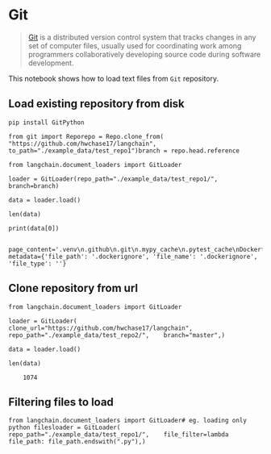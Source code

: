 Git
===

> [Git](https://en.wikipedia.org/wiki/Git) is a distributed version control system that tracks changes in any set of computer files, usually used for coordinating work among programmers collaboratively developing source code during software development.

This notebook shows how to load text files from `Git` repository.

Load existing repository from disk[](#load-existing-repository-from-disk "Direct link to Load existing repository from disk")
------------------------------------------------------------------------------------------------------------------------------

    pip install GitPython

    from git import Reporepo = Repo.clone_from(    "https://github.com/hwchase17/langchain", to_path="./example_data/test_repo1")branch = repo.head.reference

    from langchain.document_loaders import GitLoader

    loader = GitLoader(repo_path="./example_data/test_repo1/", branch=branch)

    data = loader.load()

    len(data)

    print(data[0])

        page_content='.venv\n.github\n.git\n.mypy_cache\n.pytest_cache\nDockerfile' metadata={'file_path': '.dockerignore', 'file_name': '.dockerignore', 'file_type': ''}

Clone repository from url[](#clone-repository-from-url "Direct link to Clone repository from url")
---------------------------------------------------------------------------------------------------

    from langchain.document_loaders import GitLoader

    loader = GitLoader(    clone_url="https://github.com/hwchase17/langchain",    repo_path="./example_data/test_repo2/",    branch="master",)

    data = loader.load()

    len(data)

        1074

Filtering files to load[](#filtering-files-to-load "Direct link to Filtering files to load")
---------------------------------------------------------------------------------------------

    from langchain.document_loaders import GitLoader# eg. loading only python filesloader = GitLoader(    repo_path="./example_data/test_repo1/",    file_filter=lambda file_path: file_path.endswith(".py"),)